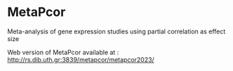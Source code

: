# MetaPcor
Meta-analysis of gene expression studies using partial correlation as effect size

Web version of MetaPcor available at : http://rs.dib.uth.gr:3839/metapcor/metapcor2023/
